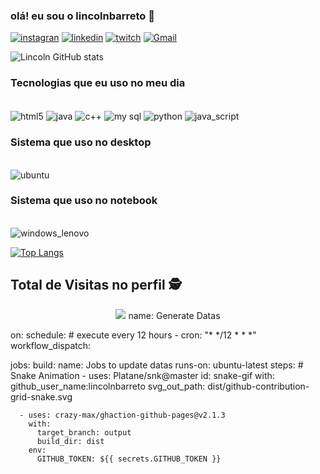 
### olá! eu sou o lincolnbarreto 👋



[![instagran](https://img.shields.io/badge/Instagram-E4405F?style=for-the-badge&logo=instagram&logoColor=white)](https://www.instagram.com/barretomedina00/)
[![linkedin](https://img.shields.io/badge/LinkedIn-0077B5?style=for-the-badge&logo=linkedin&logoColor=white)](https://www.linkedin.com/in/lincoln-rangel-3518801aa/)
[![twitch](https://img.shields.io/badge/Twitch-9146FF?style=for-the-badge&logo=twitch&logoColor=white)](https://www.twitch.tv/lincoln_rangel)
[![Gmail](https://img.shields.io/badge/Gmail-D14836?style=for-the-badge&logo=gmail&logoColor=white)]()

![Lincoln GitHub stats](https://github-readme-stats.vercel.app/api?username=lincolnbarreto&show_icons=true&theme=tokyonight)

### Tecnologias que eu uso no meu dia
<div style="display: inline_block"><br/>
   <img align="center" alt="html5" src=https://img.shields.io/badge/HTML--239120?style=for-the-badge&logo=html5&logoColor=white "" />
    <img align="center" alt="java" src=https://img.shields.io/badge/Java-ED8B00?style=for-the-badge&logo=java&logoColor=white"" />
     <img align="center" alt="c++" src=https://img.shields.io/badge/C%2B%2B-00599C?style=for-the-badge&logo=c%2B%2B&logoColor=white "" />
      <img align="center" alt="my sql" src=https://img.shields.io/badge/MySQL-00000F?style=for-the-badge&logo=mysql&logoColor=white""/>
       <img align="center" alt="python" src=https://img.shields.io/badge/Python--3776AB?style=for-the-badge&logo=python&logoColor=white"" />
       <img align="center" alt="java_script" src=https://img.shields.io/badge/JavaScript-323330?style=for-the-badge&logo=javascript&logoColor=F7DF1E"" />
       
        	
   </div>

### Sistema que uso no desktop
<div style="display: inline_block"><br/>
<img align="center" alt="ubuntu" src=https://img.shields.io/badge/Ubuntu--E95420?style=for-the-badge&logo=ubuntu&logoColor=white"" />
</div>

### Sistema que uso no notebook
<div style="display: inline_block"><br/>
  <img align="center" alt="windows_lenovo" src=https://img.shields.io/badge/Windows-lenovo--_core_i3-0078D6?style=for-the-badge&logo=windows&logoColor=white"" />
</div> 

[![Top Langs](https://github-readme-stats.vercel.app/api/top-langs/?username=lincolnbarreto)](https://github.com/lincolnbarreto/github-readme-stats)
 ## Total de Visitas no perfil :detective: <br>
 <p align="center"> 
   <img alingn="center" src="https://profile-counter.glitch.me/lincolnbarreto/count.svg" />
   name: Generate Datas

on:
  schedule: # execute every 12 hours
    - cron: "* */12 * * *"
  workflow_dispatch:

jobs:
  build:
    name: Jobs to update datas
    runs-on: ubuntu-latest
    steps:
      # Snake Animation
      - uses: Platane/snk@master
        id: snake-gif
        with:
          github_user_name:lincolnbarreto 
          svg_out_path: dist/github-contribution-grid-snake.svg

      - uses: crazy-max/ghaction-github-pages@v2.1.3
        with:
          target_branch: output
          build_dir: dist
        env:
          GITHUB_TOKEN: ${{ secrets.GITHUB_TOKEN }}
  

 </p>
